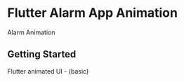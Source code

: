 # Flutter Alarm App Animation

Alarm Animation

## Getting Started

Flutter animated UI - (basic)


